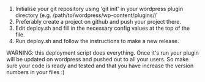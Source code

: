 1) Initialise your git repository using 'git init' in your wordpress plugin directory (e.g. /path/to/wordpress/wp-content/plugins/<plugin-name>/
2) Preferably create a project on github and push your project there.
3) Edit deploy.sh and fill in the necessary config values at the top of the file.
4) Run deploy.sh and follow the instructions to make a new release.

WARNING: this deployment script does everything. Once it's run your plugin will be updated on wordpress and pushed out to all your users. So make sure your code is ready and tested and that you have increase the version numbers in your files :)
